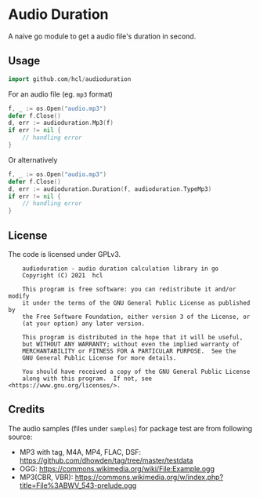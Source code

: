 # Audio Duration

A naive go module to get a audio file's duration in second.

## Usage

```go
import github.com/hcl/audioduration
```

For an audio file (eg. `mp3` format)
```go
f, _ := os.Open("audio.mp3")
defer f.Close()
d, err := audioduration.Mp3(f)
if err != nil {
	// handling error
}
```
Or alternatively
```go
f, _ := os.Open("audio.mp3")
defer f.Close()
d, err := audioduration.Duration(f, audioduration.TypeMp3)
if err != nil {
	// handling error
}
```

## License

The code is licensed under GPLv3.

```
    audioduration - audio duration calculation library in go
    Copyright (C) 2021  hcl

    This program is free software: you can redistribute it and/or modify
    it under the terms of the GNU General Public License as published by
    the Free Software Foundation, either version 3 of the License, or
    (at your option) any later version.

    This program is distributed in the hope that it will be useful,
    but WITHOUT ANY WARRANTY; without even the implied warranty of
    MERCHANTABILITY or FITNESS FOR A PARTICULAR PURPOSE.  See the
    GNU General Public License for more details.

    You should have received a copy of the GNU General Public License
    along with this program.  If not, see <https://www.gnu.org/licenses/>.
```

## Credits

The audio samples (files under `samples`) for package test are from following source:

* MP3 with tag, M4A, MP4, FLAC, DSF: https://github.com/dhowden/tag/tree/master/testdata
* OGG: https://commons.wikimedia.org/wiki/File:Example.ogg
* MP3(CBR, VBR): https://commons.wikimedia.org/w/index.php?title=File%3ABWV_543-prelude.ogg